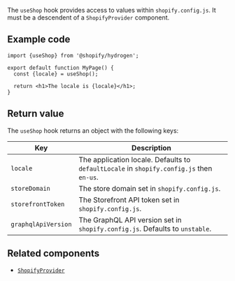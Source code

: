 <!-- This file is generated from source code in the Shopify/hydrogen repo. Edit the files in /packages/hydrogen/src/foundation/useShop and run 'yarn generate-docs' at the root of this repo. For more information, refer to https://github.com/Shopify/shopify-dev/blob/master/content/internal/operations/hydrogen-reference-docs.md. -->

The `useShop` hook provides access to values within `shopify.config.js`. It must be a descendent of a `ShopifyProvider` component.

## Example code

```tsx
import {useShop} from '@shopify/hydrogen';

export default function MyPage() {
  const {locale} = useShop();

  return <h1>The locale is {locale}</h1>;
}
```

## Return value

The `useShop` hook returns an object with the following keys:

| Key                 | Description                                                                             |
| ------------------- | --------------------------------------------------------------------------------------- |
| `locale`            | The application locale. Defaults to `defaultLocale` in `shopify.config.js` then `en-us`. |
| `storeDomain`       | The store domain set in `shopify.config.js`.                                            |
| `storefrontToken`   | The Storefront API token set in `shopify.config.js`.                                    |
| `graphqlApiVersion` | The GraphQL API version set in `shopify.config.js`. Defaults to `unstable`.             |

## Related components

- [`ShopifyProvider`](/api/hydrogen/components/global/shopifyprovider)

